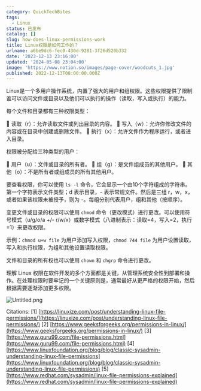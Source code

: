 ```yaml
---
category: QuickTechBites
tags:
  - Linux
status: 已发布
catalog: []
slug: how-does-linux-permissions-work
title: Linux权限是如何工作的？
urlname: a6be9dc6-fec0-430d-9281-3f26d520b332
date: '2023-12-13 23:16:00'
updated: '2024-05-08 23:04:00'
image: 'https://www.notion.so/images/page-cover/woodcuts_1.jpg'
published: 2022-12-13T08:00:00.000Z
---
```


Linux是一个多用户操作系统，内置了强大的用户和组权限。这些权限提供了限制谁可以访问文件或目录以及他们可以执行的操作（读取，写入或执行）的能力。


每个文件和目录都有三种权限类型：


🔸 读取（r）：允许读取文件或列出目录的内容。
🔸 写入（w）：允许你修改文件的内容或在目录中创建或删除文件。
🔸 执行（x）：允许文件作为程序运行，或者进入目录。


权限被分配给三种类型的用户：


🔸 用户（u）：文件或目录的所有者。
🔸 组（g）：是文件组成员的其他用户。
🔸 其他（o）：不是所有者或组成员的所有其他用户。


要查看权限，你可以使用 `ls -l` 命令，它会显示一个由10个字符组成的字符串。第一个字符表示文件类型；d 表示目录，- 表示常规文件。然后是三组 r，w，x，或者如果该权限未被授予，则为 -。每组分别代表用户，组和其他（按顺序）。


变更文件或目录的权限可以使用 `chmod` 命令（更改模式）进行更改。可以使用符号模式（u/g/o/a +/- r/w/x）或数字模式（八进制表示：读取=4，写入=2，执行=1）来更改权限。


示例：`chmod u+w file` 为用户添加写入权限，`chmod 744 file` 为用户设置读取，写入和执行权限，为组和其他设置读取权限。


文件和目录的所有权也可以使用 `chown` 和 `chgrp` 命令进行更改。


理解 Linux 权限在软件开发的多个方面都是关键，从管理系统安全性到部署和操作。在处理权限时要牢记的一个关键原则是，通常最好从更严格的权限开始，然后根据需要逐渐添加更多权限。


![Untitled.png](https://prod-files-secure.s3.us-west-2.amazonaws.com/5d24fe63-e567-4804-86f9-9fdc62e13082/332b89ee-9c33-4950-8a69-32c3d1ff2c69/Untitled.png?X-Amz-Algorithm=AWS4-HMAC-SHA256&X-Amz-Content-Sha256=UNSIGNED-PAYLOAD&X-Amz-Credential=ASIAZI2LB466VSHYKFMK%2F20250211%2Fus-west-2%2Fs3%2Faws4_request&X-Amz-Date=20250211T053734Z&X-Amz-Expires=3600&X-Amz-Security-Token=IQoJb3JpZ2luX2VjELX%2F%2F%2F%2F%2F%2F%2F%2F%2F%2FwEaCXVzLXdlc3QtMiJHMEUCIDoIgwH11MGbXW5ZoNtz0icElAlyxkRCSAy3GDw8ckBUAiEA0oAZnANnKjH3%2Bu28xkJSpse4mLXvndY7Mu5bJV1B%2BJ4qiAQIzv%2F%2F%2F%2F%2F%2F%2F%2F%2F%2FARAAGgw2Mzc0MjMxODM4MDUiDDftj%2BFkPsO0q2w%2FzCrcA%2FabPLzRDGBXiCnN20ZLivrNxO2xA5Q%2B7NoHzJG7p%2BHpZUkdaytjSsM5o0U4LUmbEiY9hjwOKV1ldnB60ZNQsuLuD9OfccApibo2Xz0jh6Mhs3kLbX5rNzIVYMFMTqzdku0vCI5sJhMzltttCS3b8r1Aql8%2BSWmeu899uwbX8DKYumzt7zC7a9OQ0%2BiZ0b%2B04zT41rENCGi9Cb5%2BmB5KYGK52lgRonBbDp%2BdOXNx02rTY6Q1HB%2FdnbheZCF8uDo4A%2FDk4B7Ibw9NHmHDhdBPhET%2BCJ5WVRdA5c85knxIiAbxHoo5C48nbKwXjthxWoi%2BIEeSJGWf%2BRTvINgPY5kTgnYheTkF5FjlmbYnOq2FiAPLdgOkQNViU3Gh572Gt19yv0TKErb%2FOm4dNWnOR3Uqe2IR5jSCa4E93wgXaPo1yZUDAd7d6DJIrzSeNWhGJrAZJ5ZWtd6eJVpG6jSyHA%2FMWdatsJ8FDwUvDHX3b4LmG7rwzX5wSOt95xYL%2BNYeyWbvy6qFoFFkQw6uOFR2xtLGGTVQ32QY8NSf4k37ba2nTRNuYWfMcJuMk3JqxZRJvWRYpehSatxBZ4gAH2ZW4mAmE9%2FZWqReu3f5VZPGhofUHlaMaNQXY0WiFKY76m%2FSMO6rq70GOqUBmxfq405wW0S3X4RDhmvycR9BsQYf5wlaSVMMA5mqEWZ%2B51Le3tCjhPmC%2FPfPCzlgkkJLL7vbrpG6%2FZihxCs%2BWcOHUn8l9o8G8xU7tMY2et%2BGXZa7kvkkFKFvWtKTedstc9gU4DGRX1lqCAvd3NyJcZngI3By1rjitId%2BQYAEuIOSQg6fJcxwYIQr5ZZYkBZ2dhTnF6ZAusL1PGTMcqDADQJ%2BQCy%2F&X-Amz-Signature=2627f8f0525e911aa498c0ef933e5b5afdfae193a2b194ba577a4091973539ff&X-Amz-SignedHeaders=host&x-id=GetObject)


Citations:
[1] [https://linuxize.com/post/understanding-linux-file-permissions/](https://linuxize.com/post/understanding-linux-file-permissions/)
[2] [https://www.geeksforgeeks.org/permissions-in-linux/](https://www.geeksforgeeks.org/permissions-in-linux/)
[3] [https://www.guru99.com/file-permissions.html](https://www.guru99.com/file-permissions.html)
[4] [https://www.linuxfoundation.org/blog/blog/classic-sysadmin-understanding-linux-file-permissions](https://www.linuxfoundation.org/blog/blog/classic-sysadmin-understanding-linux-file-permissions)
[5] [https://www.redhat.com/sysadmin/linux-file-permissions-explained](https://www.redhat.com/sysadmin/linux-file-permissions-explained)


